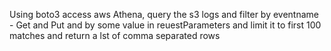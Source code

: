 Using boto3 access aws Athena, query the s3 logs and filter by eventname - Get and Put and by some value in
reuestParameters and limit it to first 100 matches and return a lst of comma separated rows